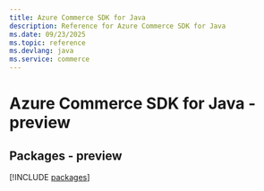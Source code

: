 ```yaml
---
title: Azure Commerce SDK for Java
description: Reference for Azure Commerce SDK for Java
ms.date: 09/23/2025
ms.topic: reference
ms.devlang: java
ms.service: commerce
---
```

# Azure Commerce SDK for Java - preview
## Packages - preview
[!INCLUDE [packages](commerce-index.md)]